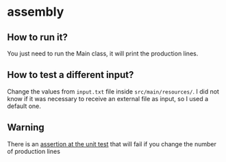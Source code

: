 # assembly

## How to run it?
You just need to run the Main class, it will print the production lines.

## How to test a different input?
Change the values from `input.txt` file inside `src/main/resources/`. I did not know if it was necessary to receive an external file as input, so I used a default one.

## Warning
There is an [assertion at the unit test](https://github.com/cunhazera/assembly/blob/master/src/test/java/com/schedule/business/AssemblySchedulerTest.java#L24) that will fail if you change the number of production lines
